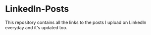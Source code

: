 # LinkedIn-Posts
This repository contains all the links to the posts I upload on LinkedIn everyday and it's updated too.
